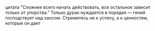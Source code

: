цитата "Сложнее всего начать действовать, все остальное зависит только от упорства."
Только дурак нуждается в порядке — гений господствует над хаосом.
Стремитесь не к успеху, а к ценностям, которые он дает​

